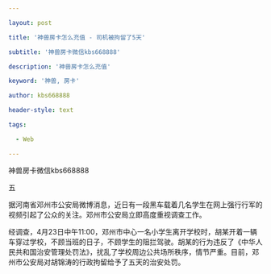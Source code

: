 ---
layout: post
title: '神兽房卡怎么充值 - 司机被拘留了5天'
subtitle: '神兽房卡微信kbs668888'
description: '神兽房卡怎么充值'
keyword: '神兽, 房卡'
author: kbs668888
header-style: text
tags:
  - Web
---
神兽房卡微信kbs668888

五

据河南省邓州市公安局微博消息，近日有一段黑车载着几名学生在网上强行行军的视频引起了公众的关注。邓州市公安局立即高度重视调查工作。

经调查，4月23日中午11:00，邓州市中心一名小学生离开学校时，胡某开着一辆车穿过学校，不顾当班的日子，不顾学生的阻拦驾驶。胡某的行为违反了《中华人民共和国治安管理处罚法》，扰乱了学校周边公共场所秩序，情节严重。目前，邓州市公安局对胡锦涛的行政拘留给予了五天的治安处罚。

